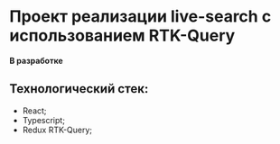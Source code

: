 # Проект реализации live-search с использованием RTK-Query

**В разработке**

## Технологический стек:
- React;
- Typescript;
- Redux RTK-Query;
